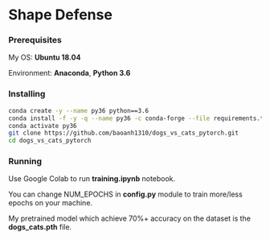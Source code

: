 # Shape Defense



### Prerequisites

My OS: **Ubuntu 18.04**

Environment: **Anaconda**, **Python 3.6**

### Installing

```bash
conda create -y --name py36 python==3.6
conda install -f -y -q --name py36 -c conda-forge --file requirements.txt
conda activate py36
git clone https://github.com/baoanh1310/dogs_vs_cats_pytorch.git
cd dogs_vs_cats_pytorch
```

### Running

Use Google Colab to run **training.ipynb** notebook.

You can change NUM_EPOCHS in **config.py** module to train more/less epochs on your machine.

My pretrained model which achieve 70%+ accuracy on the dataset is the **dogs_cats.pth** file.
